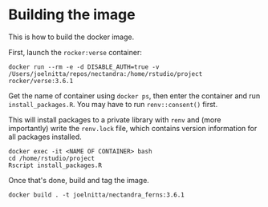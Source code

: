 # Building the image

This is how to build the docker image.

First, launch the `rocker:verse` container: 
  
```
docker run --rm -e -d DISABLE_AUTH=true -v /Users/joelnitta/repos/nectandra:/home/rstudio/project rocker/verse:3.6.1
```

Get the name of container using `docker ps`, then enter the container and run `install_packages.R`. You may have to run `renv::consent()` first.

This will install packages to a private library with `renv` and (more importantly) write the `renv.lock` file, which contains version information for all packages installed.

```
docker exec -it <NAME OF CONTAINER> bash
cd /home/rstudio/project
Rscript install_packages.R
```

Once that's done, build and tag the image.

```
docker build . -t joelnitta/nectandra_ferns:3.6.1
```
